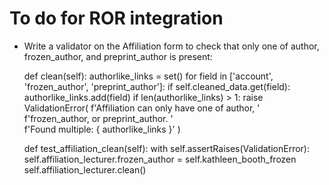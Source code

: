 # To do for ROR integration

- Write a validator on the Affiliation form to check that only one of
author, frozen_author, and preprint_author is present:


    def clean(self):
        authorlike_links = set()
        for field in ['account', 'frozen_author', 'preprint_author']:
            if self.cleaned_data.get(field):
                authorlike_links.add(field)
        if len(authorlike_links) > 1:
            raise ValidationError(
                f'Affiliation can only have one of author, ' \
                f'frozen_author, or preprint_author. ' \
                f'Found multiple: { authorlike_links }'
            )

    def test_affiliation_clean(self):
        with self.assertRaises(ValidationError):
            self.affiliation_lecturer.frozen_author = self.kathleen_booth_frozen
            self.affiliation_lecturer.clean()
